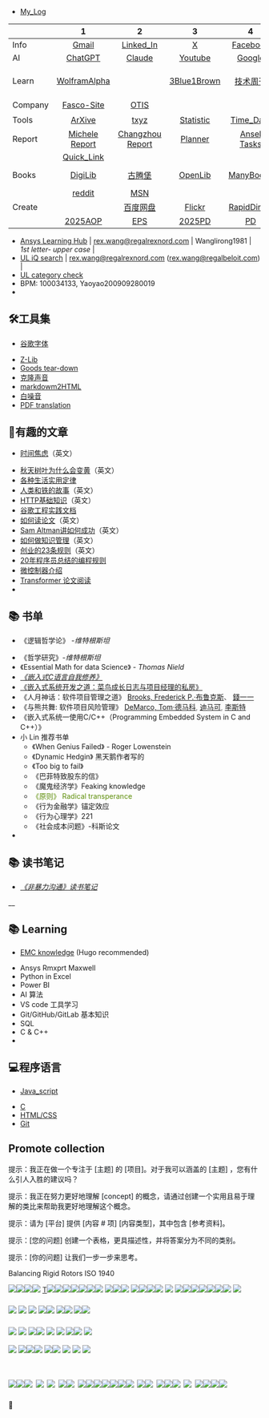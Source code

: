 * [My_Log](https://github.com/RexWang1981/log?tab=readme-ov-file)

| | 1 | 2 | 3 | 4 | 5 | 6 | 7 | 8 |
| --- | :---: | :---: | :---: | :---: | :---: | :---: | :---: | :---: |
| Info | [Gmail](https://mail.google.com/mail/u/0/?tab=rm&ogbl#inbox) | [Linked_In](https://www.linkedin.com/feed/) | [X](https://www.x.com/) | [Facebook](https://www.facebook.com/) | [Z-Lib](https://zh.z-lib.gs/) | [GitHub](https://github.com/ruanyf/weekly) | [My_Blog](https://github.com/RexWang1981/rexwang1981.github.io/tree/main) | [RYF_weekly](https://github.com/ruanyf/weekly) |
| AI | [ChatGPT](https://chatgpt.com/?hints=search) | [Claude](https://claude.ai/new) | [Youtube](https://www.youtube.com) | [Google](https://www.google.com) | [Bing](https://www.bing.com) | [Baidu](https://www.baidu.com) | [Chat_anything](https://www.chatanything.ai/) | [Threads](https://www.threads.net/?__coig_challenged=1) |
| Learn | [WolframAlpha](https://www.wolframalpha.com/) |  | [3Blue1Brown](https://www.youtube.com/watch?v=eMlx5fFNoYc) | [技术周刊](https://github.com/Geekhyt/weekly) | [David Langer Py](https://www.youtube.com/@DaveOnData) | [李宏毅 AI](https://www.youtube.com/@HungyiLeeNTU) | [李沐 AI](https://www.youtube.com/@mu_li) | [RealPython](https://realpython.com/) |
| Company | [Fasco-Site](https://cassengweb.regalrexnord.com/nebula/Default.aspx) | [OTIS](https://ssoapps.regalrexnord.com/drawingsearchcomponent/) |  |  |  |  |  | [Chip 拆解](https://www.youtube.com/@EvilmonkeyzDesignz/featured) |
| Tools | [ArXive](https://arxiv.org/) | [txyz](https://app.txyz.ai/) | [Statistic](https://datatab.net/statistics-calculator/descriptive-statistics) | [Time_Date](https://www.timeanddate.com/worldclock/converter.html?iso=20241203T140000&p1=4765&p2=237) | [AI_image](https://www.bing.com/images/create?toWww=1&redig=F8B91A54BDCB4E0ABC95A4F077B993A8) | [Figma_board](https://www.figma.com/files/team/1436010851375635126/recents-and-sharing?fuid=1436010849431191830) | [芯查查](https://www.xcc.com/) | [TempSMS](https://7sim.pro/) |
| Report | [Michele Report](https://regalrexnord.sharepoint.com/:x:/r/sites/GTCC-AirMovingTeam/Shared%20Documents/General/05%20Projects%20Management/JX-ENG-Key_Project.xlsx?d=w2108e0ed962a49daa5451bc0c2abaa88&csf=1&web=1&e=UTfM2k) | [Changzhou Report](https://regalrexnord.sharepoint.com/:x:/r/sites/ChangzhouMotorEngineering/Shared%20Documents/Weekly%20update/2024%20Q4%20motor%20engineering%20KPI.xlsx?d=w1b9b36dcbcdd461798e6ece404c32a18&csf=1&web=1&e=6pCMkm) | [Planner](https://planner.cloud.microsoft/webui/plan/SDxt7TkqJUGS7nHeFKoQdmQADH0w/view/board?tid=c9e8e454-ead6-40c6-bc93-5b83567d5e1a) | [Ansel Tasks](https://regalrexnord.sharepoint.com/:x:/r/sites/GTCC-AirMovingTeam/Shared%20Documents/003%20Team%20Management/Work%20Load/Separate_tasks%202024-11-25-001.xlsx?d=w2004380fec15471ba3997b850106ccbb&csf=1&web=1&e=UPGC9R) | [AI_image](https://bylo.ai/) |  |  |  |
| | [Quick_Link](https://myapps.microsoft.com/) |  |  |  |  |  |  |  |
| Books | [DigiLib](https://digilibraries.com/) | [古腾堡](https://www.gutenberg.org/) | [OpenLib](https://openlibrary.org/) | [ManyBooks](https://manybooks.net/) | [Free-Book](https://www.free-ebooks.net/) | [Int_ArKvi](https://web.archive.org/) | [Bookboon](https://bookboon.com/) |  |
| | [reddit](https://www.reddit.com/) | [MSN](https://www.msn.com/zh-cn/feed?ocid=nl_article_link) |  |  |  |  |  |  |
| Create |  | [百度网盘](https://pan.baidu.com/disk/main?from=1026962h&_at_=1732246673366#/index?category=all) | [Flickr](https://www.flickr.com/) | [RapidDirect](https://www.youtube.com/@RAPIDDIRECT/featured) | [Log](https://www.yuque.com/rexwang-cyzne/dp5v3e) | [知乎](https://www.zhihu.com/people/rexwang1981/posts) | [头条](https://www.toutiao.com/?&source=m_redirect) | [花瓣](https://huaban.com/discovery) |
|  | [2025AOP](about:blank) | [EPS](https://auth.regalbeloit.com/app/workday/exkk06083aCcU6Kqw2p7/sso/saml) | [2025PD](https://regalrexnord.sharepoint.com/sites/MorrillJiaxing/Shared%20Documents/Forms/AllItems.aspx?id=%2Fsites%2FMorrillJiaxing%2FShared%20Documents%2F04%2E4%20HR%2F2025%E5%B9%B4PD&viewid=3cb4da6d%2D0ef6%2D4589%2Dbfb4%2D35133f2fffc9) | [PD](https://regalrexnord.sharepoint.com/:x:/r/sites/MorrillJiaxing/Shared%20Documents/04.4%20HR/2025%E5%B9%B4PD/2025%20Policy%20Deployment%20%20(%E5%B7%A5%E5%8E%82%E7%BA%A7).xlsx?d=w052006ea818d4e6b933a8dacbfaff2d4&csf=1&web=1&e=vWy1Jp) | [Agency](https://regalrexnord.sharepoint.com/sites/PESEMEAENGINEERING/_layouts/15/viewlsts.aspx?view=14) | [CashPlan](https://regalrexnord.sharepoint.com/sites/MorrillJiaxing/Shared%20Documents/Forms/AllItems.aspx?id=%2Fsites%2FMorrillJiaxing%2FShared%20Documents%2F09%2EAll%2FWeekly%20Cash%20Plan&viewid=3cb4da6d%2D0ef6%2D4589%2Dbfb4%2D35133f2fffc9) |  |  |

* [Ansys Learning Hub](https://www.ansys.com/services/ansys-learning-hub)  |  <rex.wang@regalrexnord.com> |  Wanglirong1981 | _1st letter- upper case_ |
* [UL iQ search](https://iq2.ulprospector.com/profile?pt=confirmation&redirect-to=http%3A%2F%2Fiq2.ulprospector.com%2F) | <rex.wang@regalrexnord.com> (<rex.wang@regalbeloit.com>) |
* [UL category check](https://iq.ulprospector.com/en/)
* BPM: 100034133, Yaoyao200909280019
*

## 🛠️工具集

+ [谷歌字体](https://fonts.google.com/specimen/Open+Sans)
* [Z-Lib](https://zh.z-lib.gs/)
* [Goods tear-down](https://zh.ifixit.com/Guide/iPhone+13+Pro+%E6%8B%86%E8%A7%A3/144928)
* [克隆声音](https://voicv.com/zh)
* [markdowm2HTML](https://md2html.com/)
* [白噪音](https://soundbox.fun/sounds/waves29-birds47/)
* [PDF translation](https://huggingface.co/spaces/reycn/PDFMathTranslate-Docker)

## 📝有趣的文章

+ [时间焦虑](https://nesslabs.com/time-anxiety)（英文）
* [秋天树叶为什么会变黄](https://collabfund.com/blog/three-big-things-the-most-important-forces-shaping-the-world/)（英文）
* [各种生活实用定律](https://github.com/nusr/hacker-laws-zh)
* [人类和铁的故事](https://blog.rootsofprogress.org/iron-from-mythical-to-mundane)（英文）
* [HTTP基础知识](http://www.steves-internet-guide.com/http-basics/)（英文）
* [谷歌工程实践文档](https://github.com/xindoo/eng-practices-cn?tab=readme-ov-file)
* [如何读论文](https://blog.csdn.net/qianlong4526888/article/details/11269129)（英文）
* [Sam Altman讲如何成功](https://threadreaderapp.com/thread/1214274038933020672.html)（英文）
* [如何做知识管理](https://tkainrad.dev/posts/managing-my-personal-knowledge-base/)（英文）
* [创业的23条规则](https://joisig.com/rules-software-startup-minimum-hassle)（英文）
* [20年程序员总结的编程规则](https://alexewerlof.medium.com/my-guiding-principles-after-20-years-of-programming-a087dc55596c)
* [微控制器介绍](https://blog.toit.io/what-you-need-to-know-about-microcontrollers-5fabd6d5b019)
* [Transformer 论文阅读](https://www.youtube.com/watch?v=nzqlFIcCSWQ)
*

## 📚 书单

+ 《逻辑哲学论》 -_维特根斯坦_
* 《哲学研究》-_维特根斯坦_
* 《Essential Math for data Science》 - _Thomas Nield_
* [_《嵌入式C语言自我修养》_](https://book.douban.com/subject/35446929//)
* [《嵌入式系统开发之道：菜鸟成长日志与项目经理的私房》](https://www.yuque.com/xlu103/rvt9mr/rge2qngmt2nbtmhm)
* 《人月神话：软件项目管理之道》 [Brooks, Frederick P.·布鲁克斯](https://www.google.com.sg/search?hl=zh-CN&q=inauthor:%22Brooks,+Frederick+P.%C2%B7%E5%B8%83%E9%B2%81%E5%85%8B%E6%96%AF%22&tbm=bks&sa=X&ved=2ahUKEwjxjrrL_NyIAxXcm2MGHSw0FHwQmxMoAHoECCIQAg)<font style="color:rgb(71, 71, 71);">、 </font>[錢一一](https://www.google.com.sg/search?hl=zh-CN&q=inauthor:%22%E9%8C%A2%E4%B8%80%E4%B8%80%22&tbm=bks&sa=X&ved=2ahUKEwjxjrrL_NyIAxXcm2MGHSw0FHwQmxMoAXoECCIQAw)
* 《与熊共舞: 软件项目风险管理》 [DeMarco, Tom·德马科](https://www.google.com.sg/search?hl=zh-CN&tbo=p&tbm=bks&q=inauthor:%22DeMarco,+Tom%C2%B7%E5%BE%B7%E9%A9%AC%E7%A7%91%22)<font style="color:rgb(119, 119, 119);">, </font>[迪马可](https://www.google.com.sg/search?hl=zh-CN&tbo=p&tbm=bks&q=inauthor:%22%E8%BF%AA%E9%A9%AC%E5%8F%AF%22)<font style="color:rgb(119, 119, 119);">, </font>[李斯特](https://www.google.com.sg/search?hl=zh-CN&tbo=p&tbm=bks&q=inauthor:%22%E6%9D%8E%E6%96%AF%E7%89%B9%22)
* 《嵌入式系统一使用C/C++（Programming Embedded System in C and C++）》
* 小 Lin 推荐书单
  * 《When Genius Failed》 - Roger Lowenstein
  * 《Dynamic Hedgin》 黑天鹅作者写的
  * 《Too big to fail》
  * 《巴菲特致股东的信》
  * 《魔鬼经济学》Feaking knowledge
  * <font style="color:#5C8D07;background-color:rgba(255, 255, 255, 0);">《原则》 Radical transperance </font>
  * 《行为金融学》锚定效应
  * 《行为心理学》221
  * 《社会成本问题》-科斯论文
*

## 📚 读书笔记

+ [_《非暴力沟通》读书笔记_](https://www.toutiao.com/article/7429707685110481418/?log_from=3f02b4955e25d_1729949861986)

__

## 📚 Learning

+ [EMC knowledge](https://statics.teams.cdn.office.net/evergreen-assets/safelinks/1/atp-safelinks.html) (Hugo recommended)
* Ansys Rmxprt Maxwell
* Python in Excel
* Power BI
* AI 算法
* VS code 工具学习
* Git/GitHub/GitLab 基本知识
* SQL
* C & C++
*

## 💻程序语言

+ [Java_script](https://www.youtube.com/watch?v=EerdGm-ehJQ&t=15284s)
* [C](https://www.youtube.com/watch?v=87SH2Cn0s9A&t=3s)
* [HTML/CSS](https://www.youtube.com/watch?v=G3e-cpL7ofc)
* [Git](https://www.youtube.com/watch?v=hrTQipWp6co&t=300s)

## Promote collection

<font style="color:rgb(15, 20, 25);">提示：我正在做一个专注于 [主题] 的 [项目]。对于我可以涵盖的 [主题] ，您有什么引人入胜的建议吗？</font>

<font style="color:rgb(15, 20, 25);">提示：我正在努力更好地理解 [concept] 的概念，请通过创建一个实用且易于理解的类比来帮助我更好地理解这个概念。</font>

<font style="color:rgb(15, 20, 25);">提示：请为 [平台] 提供 [内容 # 项] [内容类型]，其中包含 [参考资料]。</font>

<font style="color:rgb(15, 20, 25);">提示：[您的问题] 创建一个表格，更具描述性，并将答案分为不同的类别。</font>

<font style="color:rgb(15, 20, 25);">提示：[你的问题] 让我们一步一步来思考。</font>

<font style="color:rgba(0, 0, 0, 0.9);">Balancing Rigid Rotors ISO 1940</font>

![](https://cdn.nlark.com/yuque/0/2024/png/50617086/1731973954473-631fd1ef-84cf-4858-8486-7e362179b521.png)![](https://cdn.nlark.com/yuque/0/2024/png/50617086/1731973961811-9bec108a-38bf-466e-8529-29c061897dfa.png)![](https://cdn.nlark.com/yuque/0/2024/png/50617086/1731973968153-7d77305e-1464-41ab-905e-aff2a6d18a43.png)![](https://cdn.nlark.com/yuque/0/2024/png/50617086/1731973979811-fc123bfc-a543-478f-8d0a-b507fde465c5.png)<font style="color:rgb(45, 45, 45);"> </font><u><font style="color:rgb(45, 45, 45);">T</font></u>![](https://cdn.nlark.com/yuque/0/2024/png/50617086/1731973986949-893a86db-07ea-4180-af37-fd37fa8cc697.png)![](https://cdn.nlark.com/yuque/0/2024/png/50617086/1731973996914-3e80a4a1-9e71-4a39-b98b-0c83a6b877ef.png)![](https://cdn.nlark.com/yuque/0/2024/png/50617086/1731974022067-139a0a44-70e6-45bf-a934-21d6041e8e30.png)![](https://cdn.nlark.com/yuque/0/2024/png/50617086/1731974026405-af441c50-2e75-42c5-a282-fe72fecd5132.png)![](https://cdn.nlark.com/yuque/0/2024/png/50617086/1731974030474-1783351f-bea3-4998-8039-9dedfd7408fc.png)![](https://cdn.nlark.com/yuque/0/2024/png/50617086/1731974078493-4d142ce5-06c9-41f2-80dd-199cdcac0ac5.png)![](https://cdn.nlark.com/yuque/0/2024/png/50617086/1731974078489-5e397d32-74bc-44c8-a310-0b6e1a99c126.png)<font style="color:rgb(31, 31, 31);"> </font>![](https://cdn.nlark.com/yuque/0/2024/png/50617086/1731974088374-7b773591-b8dd-4f0f-85e2-4a146e95ee1e.png)![](https://cdn.nlark.com/yuque/0/2024/png/50617086/1731974088394-deaf59c8-8ae7-4d29-95b8-1ea0343f8667.png)![](https://cdn.nlark.com/yuque/0/2024/png/50617086/1731974111571-1ac13904-e29b-473d-a529-3d637e5db459.png)<font style="color:rgba(0, 0, 0, 0.9);"> </font>![](https://cdn.nlark.com/yuque/0/2024/png/50617086/1731974116731-8991da5b-ee5e-4038-a6c5-0e38d822ef5e.png)![](https://cdn.nlark.com/yuque/0/2024/png/50617086/1731974116741-9c67ff1d-4210-485c-93eb-3177d2251c21.png)![](https://cdn.nlark.com/yuque/0/2024/png/50617086/1731974122613-66044fdf-eb93-4cd3-ab34-3c70a2de1068.png)![](https://cdn.nlark.com/yuque/0/2024/png/50617086/1731974132778-10f3ca56-e866-40f1-95b7-ff88148686a1.png)<font style="color:rgba(0, 0, 0, 0.9);"> </font>![](https://cdn.nlark.com/yuque/0/2024/png/50617086/1731974140228-c179d6bf-e6f3-485e-8f0a-ed871525dee2.png)<font style="color:rgba(0, 0, 0, 0.9);"> </font>![](https://cdn.nlark.com/yuque/0/2024/png/50617086/1731974147236-d6326c6b-c0b7-465e-9962-a27b7bac5723.png)![](https://cdn.nlark.com/yuque/0/2024/png/50617086/1731974147250-3c77cdea-b246-40d9-b110-207efec46413.png)![](https://cdn.nlark.com/yuque/0/2024/png/50617086/1731974152331-048ef262-b24f-4d55-a130-461aaf653d6e.png)![](https://cdn.nlark.com/yuque/0/2024/png/50617086/1731974152490-7be1f81e-898b-451a-baa1-b176ca00c811.png)![](https://cdn.nlark.com/yuque/0/2024/png/50617086/1731974152735-0abc1a36-8d37-487d-94c9-d9796adcfed4.png)![](https://cdn.nlark.com/yuque/0/2024/png/50617086/1731974199880-675237dc-3bf9-4b4c-a1d3-e0caaed76b77.png)![](https://cdn.nlark.com/yuque/0/2024/png/50617086/1731974199987-e330b645-12e1-4200-a62f-eca4186822ee.png)<font style="color:rgba(0, 0, 0, 0.9);"> </font>![](https://cdn.nlark.com/yuque/0/2024/png/50617086/1731974204962-a77059a7-9726-4b1a-9b70-f57f78e08789.png)

### ![](https://cdn.nlark.com/yuque/0/2024/png/50617086/1731974158499-49cf6708-ffc9-4abd-ae5c-22a25c7fdd6a.png)<font style="color:rgba(0, 0, 0, 0.9);"> </font>![](https://cdn.nlark.com/yuque/0/2024/png/50617086/1731974166860-47f97dea-d0e9-46df-b820-6529686acba4.png)<font style="color:rgba(0, 0, 0, 0.9);"> </font>![](https://cdn.nlark.com/yuque/0/2024/png/50617086/1731974178177-b09cf120-6ec1-466b-80d4-c645ccb0a408.png)<font style="color:rgba(0, 0, 0, 0.9);"> </font>![](https://cdn.nlark.com/yuque/0/2024/png/50617086/1731974182003-03c6fd13-45ff-42da-a13c-0b1b972602d9.png)![](https://cdn.nlark.com/yuque/0/2024/png/50617086/1731974190264-828f7ce5-a1e4-47ac-ad72-e5e4036cbdda.png)<font style="color:rgba(0, 0, 0, 0.9);"> </font><font style="color:rgba(0, 0, 0, 0.9);"> </font>![](https://cdn.nlark.com/yuque/0/2024/png/50617086/1731974195399-0b3eed4f-5fd1-4ea5-af0d-4633f1721127.png)![](https://cdn.nlark.com/yuque/0/2024/png/50617086/1731974217567-da84c815-44ed-479a-9f1f-89b57a4fff6b.png)<font style="color:rgb(31, 31, 31);"> </font>![](https://cdn.nlark.com/yuque/0/2024/png/50617086/1731974266865-6b2785d7-9ec0-4e7e-a8ab-5e9166223173.png)![](https://cdn.nlark.com/yuque/0/2024/png/50617086/1731974292397-b8368e30-5608-43ef-a92e-2b9e28863146.png)

### ![](https://cdn.nlark.com/yuque/0/2024/png/50617086/1731974300046-5b46daa3-8478-46b8-a7d5-2f7113f78312.png)<font style="color:rgba(0, 0, 0, 0.9);"> </font>![](https://cdn.nlark.com/yuque/0/2024/png/50617086/1731974313264-c5e31430-dde1-482e-a989-f518f631c7c4.png)<font style="color:rgba(0, 0, 0, 0.9);">  </font>![](https://cdn.nlark.com/yuque/0/2024/png/50617086/1731974321346-b69f3ce7-a08d-42fc-8a2a-db6bac9d7626.png)![](https://cdn.nlark.com/yuque/0/2024/png/50617086/1731974329848-bc3d9cc6-2c65-4915-acb9-353c0caa8e68.png)<font style="color:rgba(0, 0, 0, 0.9);"> </font>![](https://cdn.nlark.com/yuque/0/2024/png/50617086/1731974336054-06c47488-952e-4d41-96fd-1f9ba2b82e3c.png)<font style="color:rgba(0, 0, 0, 0.9);"> </font>![](https://cdn.nlark.com/yuque/0/2024/png/50617086/1731974340137-72dc2fce-529c-4dba-ba6e-13ed17345202.png)<font style="color:rgba(0, 0, 0, 0.9);"> </font>![](https://cdn.nlark.com/yuque/0/2024/png/50617086/1731974345163-71406eb4-d1eb-4385-b6f6-e0c105653ad2.png)![](https://cdn.nlark.com/yuque/0/2024/png/50617086/1731974360209-d9a75acf-d8e1-4818-928a-f10dbce5d208.png)<font style="color:rgb(80, 80, 80);"> </font>![](https://cdn.nlark.com/yuque/0/2024/png/50617086/1731974366703-ddc88b4c-e7c7-49ce-83f5-1cb859846eed.png)<font style="color:rgb(80, 80, 80);"> </font>

![](https://cdn.nlark.com/yuque/0/2024/png/50617086/1731974375840-e30b9318-3c0f-403a-90d2-5e81eb1628a0.png)<font style="color:rgb(80, 80, 80);"> </font>![](https://cdn.nlark.com/yuque/0/2024/png/50617086/1731974405084-f646af07-8f93-4226-a80c-e3681bcd3b72.png)![](https://cdn.nlark.com/yuque/0/2024/png/50617086/1731974423131-90cd725e-fc6f-40bf-aee1-9688463bdafd.png)![](https://cdn.nlark.com/yuque/0/2024/png/50617086/1731974437641-5311ce41-3fb9-4dad-9f6a-b13bcb08498c.png)_<font style="color:rgb(45, 45, 45);"> </font>_![](https://cdn.nlark.com/yuque/0/2024/png/50617086/1731974440957-cceb4d38-0282-469a-953f-7d0d7364f325.png)![](https://cdn.nlark.com/yuque/0/2024/png/50617086/1731974450668-c9e63f0b-6a79-4646-8f3c-67268b09940b.png)<font style="color:rgb(45, 45, 45);"> </font>![](https://cdn.nlark.com/yuque/0/2024/png/50617086/1731974461611-7c4bb212-6c35-41e6-a3a8-7e722d56ea16.png)<font style="color:rgb(45, 45, 45);"> </font>![](https://cdn.nlark.com/yuque/0/2024/png/50617086/1731974467754-8b0a70c9-08e4-4d27-9f85-c44976939d8d.png)<font style="color:rgb(45, 45, 45);"> </font>![](https://cdn.nlark.com/yuque/0/2024/png/50617086/1731974472518-5319ac89-2484-4b1b-8d67-64adaae898b1.png)

# ![](https://cdn.nlark.com/yuque/0/2024/png/50617086/1731974395919-d0c8271a-95f6-4239-b094-9239831dcada.png)![](https://cdn.nlark.com/yuque/0/2024/png/50617086/1731974482197-32492626-6b2c-4946-a1b3-6f6ae3800977.png)![](https://cdn.nlark.com/yuque/0/2024/png/50617086/1731974508528-0172a958-175e-4a50-b4fe-7a29ed326e06.png)<font style="color:rgb(31, 31, 31);"> </font>![](https://cdn.nlark.com/yuque/0/2024/png/50617086/1731974594507-f024b6f1-f394-47d2-9248-4f95e7754a10.png)**<font style="color:rgb(54, 55, 55);"> </font>**![](https://cdn.nlark.com/yuque/0/2024/png/50617086/1731974601129-89392109-cc40-4867-b719-1410783a2cb3.png)**<font style="color:rgb(54, 55, 55);"> </font>**![](https://cdn.nlark.com/yuque/0/2024/png/50617086/1731974605699-1033c203-d949-4c59-bbcc-a0e204e071ce.png)![](https://cdn.nlark.com/yuque/0/2024/png/50617086/1731974609191-b65f446c-c846-49b0-8fb2-0053b381040a.png)**<font style="color:rgb(54, 55, 55);"> </font>**<font style="color:rgba(0, 0, 0, 0.9);"> </font>![](https://cdn.nlark.com/yuque/0/2024/png/50617086/1732630512228-dbc0f7a6-d747-4c9f-8a10-a61cb88cf7a5.png)![](https://cdn.nlark.com/yuque/0/2024/png/50617086/1732630525166-96d8f35e-c626-4db3-93c3-3751ecb6ec8e.png)![](https://cdn.nlark.com/yuque/0/2024/png/50617086/1732630525205-1b61e5cf-1d25-45fa-b862-2cbe550a3376.png)![](https://cdn.nlark.com/yuque/0/2024/png/50617086/1732630571215-f98359d4-922d-4d71-9b1d-ac734d24cebc.png)![](https://cdn.nlark.com/yuque/0/2024/png/50617086/1732630571199-33e63410-8dad-4b9d-a18d-e7103d51ba5b.png)![](https://cdn.nlark.com/yuque/0/2024/png/50617086/1732630589895-344ae877-b7c8-43ca-9143-21de4ec13044.png)![](https://cdn.nlark.com/yuque/0/2024/png/50617086/1732630838277-1f524cc6-36ae-44b4-9ffb-7ca0c1099164.png)**<font style="color:rgb(40, 40, 40);"> </font>**![](https://cdn.nlark.com/yuque/0/2024/png/50617086/1732630863207-dfad646d-c49b-4e19-9bf7-2a4e4333e547.png)![](https://cdn.nlark.com/yuque/0/2024/png/50617086/1732630884146-16a0b6a9-3700-4227-808b-7b5a0d835b35.png)<font style="color:rgb(40, 40, 40);"> </font>![](https://cdn.nlark.com/yuque/0/2024/png/50617086/1732630898366-e0ad4bef-b408-47d9-bb66-761591676fbf.png)![](https://cdn.nlark.com/yuque/0/2024/png/50617086/1732670467113-ebf563d3-0ad7-41e5-8782-652a5ff393ae.png)![](https://cdn.nlark.com/yuque/0/2024/png/50617086/1732670476615-d00f4fa2-9e15-42b3-93f5-66307c010f32.png)<font style="color:rgb(45, 45, 45);"> </font>![](https://cdn.nlark.com/yuque/0/2024/png/50617086/1732670522335-cba22202-cf57-46a5-b21c-5bd12e7cdbe6.png)<font style="color:rgba(0, 0, 0, 0.9);"> </font>![](https://cdn.nlark.com/yuque/0/2024/png/50617086/1732670491742-fc5a4630-eb39-41b2-a8fa-4c9db0028e0f.png)![](https://cdn.nlark.com/yuque/0/2024/png/50617086/1732670555220-5dbf12f6-1c88-4fe0-a0e5-1d7c1aab201e.png)![](https://cdn.nlark.com/yuque/0/2024/png/50617086/1732670482065-852b77e4-dce7-4175-be20-5bdbb3eb6bc5.png)![](https://cdn.nlark.com/yuque/0/2024/png/50617086/1732945750175-58de848f-0163-4d60-82b5-50c5aca45464.png)

🚩

<font style="color:rgb(31, 31, 31);">  
</font><font style="color:rgb(31, 31, 31);"> </font>
